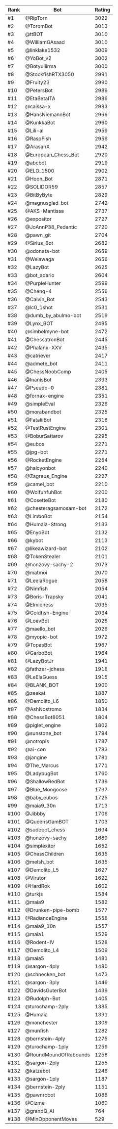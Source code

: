 Rank|Bot|Rating
---|---|---
#1|@RipTorn|3022
#2|@ToromBot|3013
#3|@ttBOT|3010
#4|@WilliamGAsaad|3010
#5|@linklake1532|3009
#6|@YoBot_v2|3002
#7|@Botyuliirma|3000
#8|@StockfishRTX3050|2991
#9|@Fruity23|2990
#10|@PetersBot|2989
#11|@EtaBetaITA|2986
#12|@caissa-x|2983
#13|@HansNiemannBot|2966
#14|@KunkkaBot|2960
#15|@Lili-ai|2959
#16|@RaspFish|2956
#17|@ArasanX|2942
#18|@European_Chess_Bot|2920
#19|@abcbot|2919
#20|@ELO_1500|2902
#21|@Hoon_Bot|2871
#22|@SOLIDOR59|2857
#23|@BitByByte|2829
#24|@magnusglad_bot|2742
#25|@AKS-Mantissa|2737
#26|@expositor|2727
#27|@JoAnnP38_Pedantic|2720
#28|@pawn_git|2704
#29|@Sirius_Bot|2682
#30|@odonata-bot|2659
#31|@Weiawaga|2656
#32|@LazyBot|2625
#33|@bot_adario|2604
#34|@PurpleHunter|2599
#35|@Cheng-4|2556
#36|@Calvin_Bot|2543
#37|@lc0_1shot|2531
#38|@dumb_by_abulmo-bot|2519
#39|@Lynx_BOT|2495
#40|@simbelmyne-bot|2472
#41|@ChessatronBot|2445
#42|@Phalanx-XXV|2435
#43|@catriever|2417
#44|@admete_bot|2411
#45|@ChessNoobComp|2405
#46|@InanisBot|2393
#47|@Pseudo-0|2381
#48|@fornax-engine|2351
#49|@simpleEval|2326
#50|@morabandbot|2325
#51|@FataliiBot|2316
#52|@TestRustEngine|2301
#53|@BoburSattarov|2295
#54|@eubos|2271
#55|@jpg-bot|2271
#56|@RocketEngine|2254
#57|@halcyonbot|2240
#58|@Zagreus_Engine|2227
#59|@camel_bot|2210
#60|@WolfuhfuhBot|2200
#61|@CosetteBot|2180
#62|@chesteragsamosam-bot|2172
#63|@LimboBot|2154
#64|@Humaia-Strong|2133
#65|@EnyoBot|2132
#66|@kybot|2113
#67|@likeawizard-bot|2102
#68|@TokenStealer|2101
#69|@honzovy-sachy-2|2073
#70|@matmoi|2070
#71|@LeelaRogue|2058
#72|@Nimfish|2054
#73|@Boris-Trapsky|2041
#74|@Elmichess|2035
#75|@Goldfish-Engine|2034
#76|@LoevBot|2028
#77|@maello_bot|2026
#78|@myopic-bot|1972
#79|@TopasBot|1967
#80|@GarboBot|1964
#81|@LazyBotJr|1941
#82|@fathzer-jchess|1918
#83|@LeElaGuess|1915
#84|@BLANK_BOT|1900
#85|@zeekat|1887
#86|@Demolito_L6|1850
#87|@AshNostromo|1834
#88|@ChessBot8051|1804
#89|@piglet_engine|1802
#90|@sunstone_bot|1794
#91|@notropis|1787
#92|@ai-con|1783
#93|@jangine|1781
#94|@The_Marcus|1771
#95|@LadybugBot|1760
#96|@ShallowRedBot|1739
#97|@Blue_Mongoose|1737
#98|@baby_eubos|1725
#99|@maia9_30n|1713
#100|@Jibbby|1706
#101|@QueensGamBOT|1703
#102|@sudobot_chess|1694
#103|@honzovy-sachy|1689
#104|@simplexitor|1652
#105|@ChessChildren|1635
#106|@melsh_bot|1635
#107|@Demolito_L5|1627
#108|@Virutor|1622
#109|@HardRok|1602
#110|@turkjs|1584
#111|@maia9|1582
#112|@Drunken-pipe-bomb|1577
#113|@RadianceEngine|1558
#114|@maia9_10n|1557
#115|@maia1|1529
#116|@Rodent-IV|1528
#117|@Demolito_L4|1509
#118|@maia5|1481
#119|@sargon-4ply|1480
#120|@schnecken_bot|1473
#121|@sargon-3ply|1446
#122|@DavidsGuterBot|1439
#123|@Rudolph-Bot|1405
#124|@turochamp-2ply|1385
#125|@Humaia|1331
#126|@monchester|1309
#127|@munfish|1282
#128|@bernstein-4ply|1275
#129|@turochamp-1ply|1259
#130|@RoundMoundOfRebounds|1258
#131|@sargon-2ply|1255
#132|@katzebot|1246
#133|@sargon-1ply|1187
#134|@bernstein-2ply|1151
#135|@pawnrobot|1088
#136|@Cizme|1060
#137|@grandQ_AI|764
#138|@MinOpponentMoves|529
